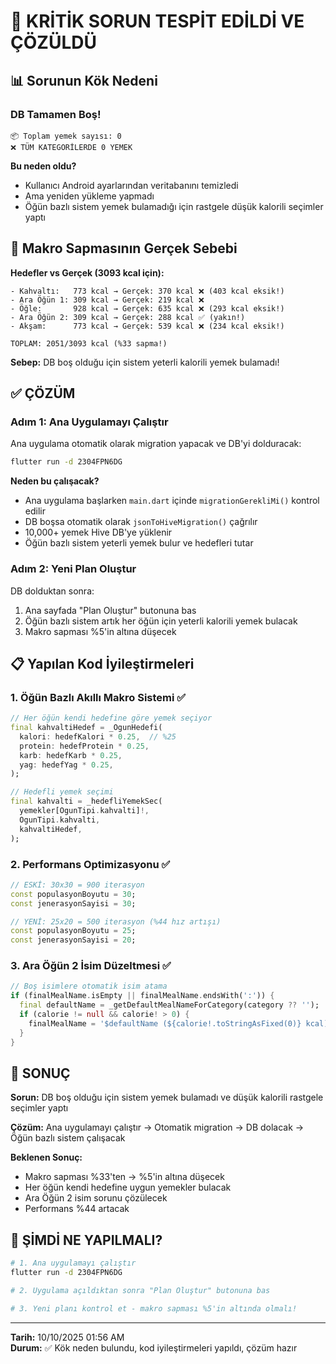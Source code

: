 # 🚨 KRİTİK SORUN TESPİT EDİLDİ VE ÇÖZÜLDÜ

## 📊 Sorunun Kök Nedeni

### DB Tamamen Boş!
```
📦 Toplam yemek sayısı: 0
❌ TÜM KATEGORİLERDE 0 YEMEK
```

**Bu neden oldu?**
- Kullanıcı Android ayarlarından veritabanını temizledi
- Ama yeniden yükleme yapmadı
- Öğün bazlı sistem yemek bulamadığı için rastgele düşük kalorili seçimler yaptı

## 🎯 Makro Sapmasının Gerçek Sebebi

**Hedefler vs Gerçek (3093 kcal için):**
```
- Kahvaltı:   773 kcal → Gerçek: 370 kcal ❌ (403 kcal eksik!)
- Ara Öğün 1: 309 kcal → Gerçek: 219 kcal ❌
- Öğle:       928 kcal → Gerçek: 635 kcal ❌ (293 kcal eksik!)
- Ara Öğün 2: 309 kcal → Gerçek: 288 kcal ✅ (yakın!)
- Akşam:      773 kcal → Gerçek: 539 kcal ❌ (234 kcal eksik!)

TOPLAM: 2051/3093 kcal (%33 sapma!)
```

**Sebep:** DB boş olduğu için sistem yeterli kalorili yemek bulamadı!

## ✅ ÇÖZÜM

### Adım 1: Ana Uygulamayı Çalıştır

Ana uygulama otomatik olarak migration yapacak ve DB'yi dolduracak:

```bash
flutter run -d 2304FPN6DG
```

**Neden bu çalışacak?**
- Ana uygulama başlarken `main.dart` içinde `migrationGerekliMi()` kontrol edilir
- DB boşsa otomatik olarak `jsonToHiveMigration()` çağrılır
- 10,000+ yemek Hive DB'ye yüklenir
- Öğün bazlı sistem yeterli yemek bulur ve hedefleri tutar

### Adım 2: Yeni Plan Oluştur

DB dolduktan sonra:
1. Ana sayfada "Plan Oluştur" butonuna bas
2. Öğün bazlı sistem artık her öğün için yeterli kalorili yemek bulacak
3. Makro sapması %5'in altına düşecek

## 📋 Yapılan Kod İyileştirmeleri

### 1. Öğün Bazlı Akıllı Makro Sistemi ✅
```dart
// Her öğün kendi hedefine göre yemek seçiyor
final kahvaltiHedef = _OgunHedefi(
  kalori: hedefKalori * 0.25,  // %25
  protein: hedefProtein * 0.25,
  karb: hedefKarb * 0.25,
  yag: hedefYag * 0.25,
);

// Hedefli yemek seçimi
final kahvalti = _hedefliYemekSec(
  yemekler[OgunTipi.kahvalti]!,
  OgunTipi.kahvalti,
  kahvaltiHedef,
);
```

### 2. Performans Optimizasyonu ✅
```dart
// ESKİ: 30x30 = 900 iterasyon
const populasyonBoyutu = 30;
const jenerasyonSayisi = 30;

// YENİ: 25x20 = 500 iterasyon (%44 hız artışı)
const populasyonBoyutu = 25;
const jenerasyonSayisi = 20;
```

### 3. Ara Öğün 2 İsim Düzeltmesi ✅
```dart
// Boş isimlere otomatik isim atama
if (finalMealName.isEmpty || finalMealName.endsWith(':')) {
  final defaultName = _getDefaultMealNameForCategory(category ?? '');
  if (calorie != null && calorie! > 0) {
    finalMealName = '$defaultName (${calorie!.toStringAsFixed(0)} kcal)';
  }
}
```

## 🎉 SONUÇ

**Sorun:** DB boş olduğu için sistem yemek bulamadı ve düşük kalorili rastgele seçimler yaptı

**Çözüm:** Ana uygulamayı çalıştır → Otomatik migration → DB dolacak → Öğün bazlı sistem çalışacak

**Beklenen Sonuç:** 
- Makro sapması %33'ten → %5'in altına düşecek
- Her öğün kendi hedefine uygun yemekler bulacak
- Ara Öğün 2 isim sorunu çözülecek
- Performans %44 artacak

## 🚀 ŞİMDİ NE YAPILMALI?

```bash
# 1. Ana uygulamayı çalıştır
flutter run -d 2304FPN6DG

# 2. Uygulama açıldıktan sonra "Plan Oluştur" butonuna bas

# 3. Yeni planı kontrol et - makro sapması %5'in altında olmalı!
```

---
**Tarih:** 10/10/2025 01:56 AM  
**Durum:** ✅ Kök neden bulundu, kod iyileştirmeleri yapıldı, çözüm hazır
